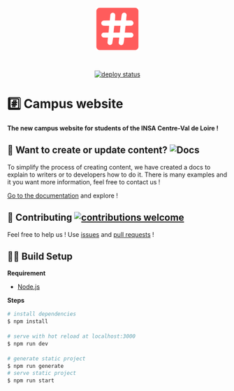 <p align="center"><img src="./static/icon.png" alt="Campus INSA CVL logo" align="center" width="100px"></p><br/>
<p align="center">
  <a href="https://app.netlify.com/sites/vigorous-albattani-b37c0e/deploys">
    <img src="https://api.netlify.com/api/v1/badges/f30d7dfc-29d9-475d-a0d3-b7b3ac0f71f6/deploy-status" alt="deploy status" />
  </a>
</p>

# #️⃣ Campus website

**The new campus website for students of the INSA Centre-Val de Loire !**

## 📝 Want to create or update content? ![Docs](https://github.com/Campus-INSA-CVL/campus-website/workflows/Docs/badge.svg)

To simplify the process of creating content, we have created a docs to explain
to writers or to developers how to do it. There is many examples and it you want
more information, feel free to contact us !

[Go to the documentation](https://campus-insa-cvl.github.io/campus-website/) and
explore !

## 👋 Contributing [![contributions welcome](https://img.shields.io/badge/contributions-welcome-brightgreen.svg?style=flat)](https://github.com/Campus-INSA-CVL/tutorinsa-server/issues)

Feel free to help us ! Use
[issues](https://github.com/Campus-INSA-CVL/campus-website/issues) and
[pull requests](https://github.com/Campus-INSA-CVL/campus-website/pulls) !

## 👩‍💻 Build Setup

**Requirement**

- [Node.js](https://nodejs.org/en/)

**Steps**

```bash
# install dependencies
$ npm install

# serve with hot reload at localhost:3000
$ npm run dev

# generate static project
$ npm run generate
# serve static project
$ npm run start
```
